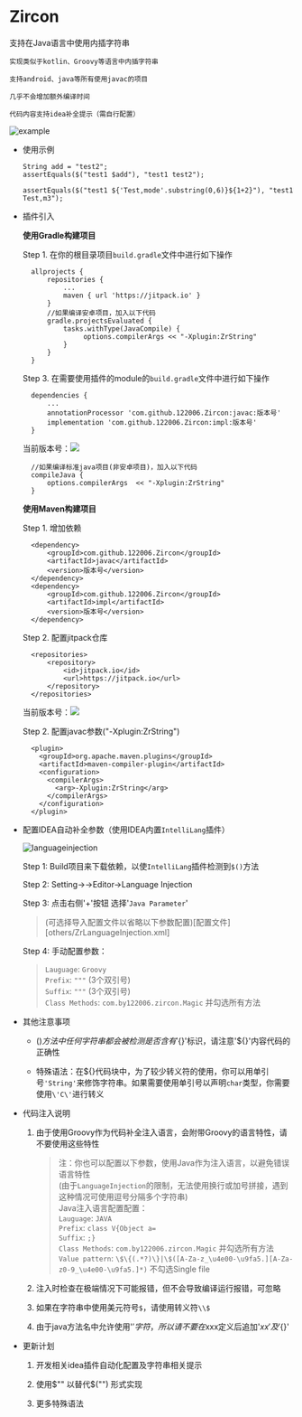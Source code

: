 # Zircon 

支持在Java语言中使用内插字符串

    实现类似于kotlin、Groovy等语言中内插字符串
    
    支持android、java等所有使用javac的项目
    
    几乎不会增加额外编译时间
    
    代码内容支持idea补全提示（需自行配置）
    
    
 ![example](https://ae01.alicdn.com/kf/U99d3e32cf6824b1d8e5bedf2248b94f5x.jpg)
 

* 使用示例
         
      String add = "test2";
      assertEquals($("test1 $add"), "test1 test2");
      
      assertEquals($("test1 ${'Test,mode'.substring(0,6)}${1+2}"), "test1 Test,m3");
          
* 插件引入

    **使用Gradle构建项目**

    Step 1. 在你的根目录项目`build.gradle`文件中进行如下操作

	    allprojects {
		    repositories {
		    	...
		    	maven { url 'https://jitpack.io' }
		    }
		    //如果编译安卓项目，加入以下代码
		    gradle.projectsEvaluated {
                tasks.withType(JavaCompile) {
                     options.compilerArgs << "-Xplugin:ZrString"
                }
            }
	    }

    Step 3. 在需要使用插件的module的`build.gradle`文件中进行如下操作

	    dependencies {
	        ...
	        annotationProcessor 'com.github.122006.Zircon:javac:版本号'
            implementation 'com.github.122006.Zircon:impl:版本号'
	    }

    当前版本号：[![](https://jitpack.io/v/122006/Zircon.svg)](https://jitpack.io/#122006/Zircon)
	    
	    //如果编译标准java项目(非安卓项目)，加入以下代码
	    compileJava {
            options.compilerArgs  << "-Xplugin:ZrString"
        }
        
    **使用Maven构建项目**
    
    Step 1. 增加依赖

	    <dependency>
            <groupId>com.github.122006.Zircon</groupId>
            <artifactId>javac</artifactId>
            <version>版本号</version>
        </dependency>
        <dependency>
            <groupId>com.github.122006.Zircon</groupId>
            <artifactId>impl</artifactId>
            <version>版本号</version>
        </dependency>
        
    Step 2. 配置jitpack仓库

	    <repositories>
        	<repository>
        	    <id>jitpack.io</id>
        	    <url>https://jitpack.io</url>
        	</repository>
        </repositories>
    当前版本号：[![](https://jitpack.io/v/122006/Zircon.svg)](https://jitpack.io/#122006/Zircon)
	    
    Step 2. 配置javac参数("-Xplugin:ZrString")
    
    
        <plugin>
          <groupId>org.apache.maven.plugins</groupId>
          <artifactId>maven-compiler-plugin</artifactId>
          <configuration>
            <compilerArgs>
              <arg>-Xplugin:ZrString</arg>
            </compilerArgs>
          </configuration>
        </plugin>
        
* 配置IDEA自动补全参数（使用IDEA内置`IntelliLang`插件）

   ![languageinjection](https://ae01.alicdn.com/kf/Uf7d3c8dc65854b09a5023e948e406943c.jpg)
           
   Step 1: Build项目来下载依赖，以使`IntelliLang`插件检测到`$()`方法
   
   Step 2: Setting->->Editor->Language Injection
        
   Step 3: 点击右侧'+'按钮 选择'`Java Parameter`'
   
   >(可选择导入配置文件以省略以下参数配置)[配置文件][others/ZrLanguageInjection.xml]
   
   Step 4: 手动配置参数：
   > `Lauguage`: `Groovy`<br>
   > `Prefix`: `"""`    (3个双引号)<br>
   > `Suffix`: `"""`    (3个双引号)<br>
   > `Class Methods`: `com.by122006.zircon.Magic` 并勾选所有方法

* 其他注意事项

   * $()方法中任何字符串都会被检测是否含有'${}'标识，请注意'${}'内容代码的正确性
   
   * 特殊语法：在${}代码块中，为了较少转义符的使用，你可以用单引号`'String'`来修饰字符串。如果需要使用单引号以声明`char`类型，你需要使用`\'C\'`进行转义
   
* 代码注入说明
        
   1. 由于使用Groovy作为代码补全注入语言，会附带Groovy的语言特性，请不要使用这些特性
            
        > 注：你也可以配置以下参数，使用Java作为注入语言，以避免错误语言特性<br>
        >(由于`LanguageInjection`的限制，无法使用换行或加号拼接，遇到这种情况可使用逗号分隔多个字符串)<br>
        > Java注入语言配置配置：<br>
        > 	`Lauguage`: `JAVA`<br>
        > 	`Prefix`: `class V{Object a=`<br>
        > 	`Suffix`: `;}`<br>
        > 	`Class Methods`: `com.by122006.zircon.Magic` 并勾选所有方法<br>
        >	`Value pattern`: `\$\{(.*?)\}|\$([A-Za-z_\u4e00-\u9fa5.][A-Za-z0-9_\u4e00-\u9fa5.]*)`  不勾选Single file<br>
   
   2. 注入时检查在极端情况下可能报错，但不会导致编译运行报错，可忽略
   
   3. 如果在字符串中使用美元符号`$`，请使用转义符`\\$`
   
   3. 由于java方法名中允许使用'$'字符，所以请不要在$xxx定义后追加'$xx'及'${}'
   
* 更新计划

    1. 开发相关idea插件自动化配置及字符串相关提示
    
    2. 使用$"" 以替代$("") 形式实现
    
    3. 更多特殊语法
        
        
